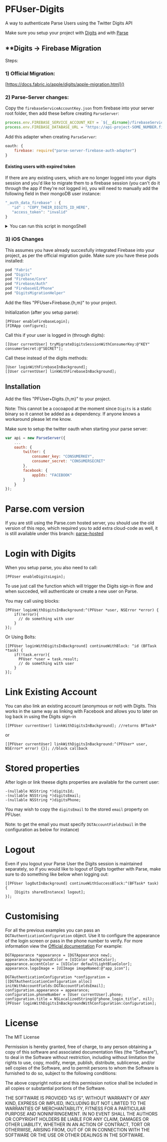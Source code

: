 PFUser-Digits
=============

A way to authenticate Parse Users using the Twitter Digits API

Make sure you setup your project with [Digits](https://docs.fabric.io/ios/digits/) and with [Parse](https://parseplatform.github.io/)


## **Digits -> Firebase Migration
Steps:
### 1) Official Migration: 
[https://docs.fabric.io/apple/digits/apple-migration.html]()

### 2) Parse-Server changes:
Copy the `firebaseServiceAccountKey.json` from firebase into your server root folder, then add these before creating `ParseServer`:

```js
process.env.FIREBASE_SERVICE_ACCOUNT_KEY = `${__dirname}/firebaseServiceAccountKey.json`;
process.env.FIREBASE_DATABASE_URL = "https://api-project-SOME_NUMBER.firebaseio.com";
```

Add this adapter when creating `ParseServer`:

```js
oauth: {
    firebase: require("parse-server-firebase-auth-adapter")
}
```

#### Existing users with expired token
If there are any existing users, which are no longer logged into your digits session and you'd like to migrate them to a firebase session (you can't do it through the app if they're not logged in), you will need to manually add the following field in their mongoDB user instance:

```js
"_auth_data_firebase" : {
   "id" : "COPY_THEIR_DIGITS_ID_HERE", 
   "access_token": "invalid"
}
```

<details>
  <summary>You can run this script in mongoShell
</summary>

```js
users = db.getCollection("_User")

results = users.find({
  "_auth_data_twitter": {"$exists": true},
  "_auth_data_firebase": {"$exists": false}
 }).toArray()

results.forEach(function(e,i) { 
  d = {
    $set: {"_auth_data_firebase": {"id": e["_auth_data_twitter"]["id"], "access_token": "invalid"}} 
  } 
  users.update(e, d)
  print(e["_id"]) 
})
```
</details>



### 3) iOS Changes
This assumes you have already succesfully integrated Firebase into your project, as per the official migration guide.
Make sure you have these pods installed:

```ruby
pod "Fabric"
pod "Digits"
pod "Firebase/Core"
pod "Firebase/Auth"
pod "FirebaseUI/Phone"
pod "DigitsMigrationHelper"
```

Add the files "PFUser+Firebase.{h,m}" to your project.

Initialization (after you setup parse):

```objc 
[PFUser enableFirebaseLogin];
[FIRApp configure];
```

Call this if your user is logged in (through digits):

```objc
[[User currentUser] tryMigrateDigitsSessionWithConsumerKey:@"KEY" consumerSecret:@"SECRET"];
```

Call these instead of the digits methods: 
```objc
[User loginWithFirebaseInBackground];
[[User currentUser] linkWithFirebaseInBackground];
```

## Installation

Add the files "PFUser+Digits.{h,m}" to your project.

Note: This cannot be a cocoapod at the moment since `Digits` is a static binary so it cannot be added as a dependency. If anyone knows a workaround please let me know.

Make sure to setup the twitter oauth when starting your parse server:

```js
var api = new ParseServer({
    ...
    oauth: {
        twitter: {
            consumer_key: "CONSUMERKEY",
            consumer_secret: "CONSUMERSECRET"
        },
        facebook: {
            appIds: "FACEBOOK"
        }
    }
});
```

# Parse.com version
If you are still using the Parse.com hosted server, you should use the old version of this repo, which required you to add extra cloud-code as well, it is still available under this branch: [parse-hosted](https://github.com/felix-dumit/PFUser-Digits/tree/parse-hosted)

# Login with Digits

When you setup parse, you also need to call:

```objc
[PFUser enableDigitsLogin];
```

To use just call the function which will trigger the Digits sign-in flow and when succeded, will authenticate or create a new user on Parse.

You may call using blocks: 

```objc
[PFUser loginWithDigitsInBackground:^(PFUser *user, NSError *error) {
    if(!error){
      // do something with user
    }
}];
```
Or Using Bolts:

```objc
[[PFUser loginWithDigitsInBackground] continueWithBlock: ^id (BFTask *task) {
    if(!task.error){
      PFUser *user = task.result;
      // do something with user
    }
}];
```

# Link Existing Account

You can also link an existing account (anonymous or not) with Digits. This works in the same way as linking with Facebook and allows you to later on log back in using the Digits sign-in

```objc
[[PFUser currentUser] linkWithDigitsInBackground]; //returns BFTask*
```
or 
```objc
[[PFUser currentUser] linkWithDigitsInBackground:^(PFUser* user, NSError* error) {}]; //block callback
```

# Stored properties
After login or link theese digits properties are available for the current user:

```objc 
-(nullable NSString *)digitsId;
-(nullable NSString *)digitsEmail;
-(nullable NSString *)digitsPhone;
```

You may wish to copy the `digitsEmail` to the stored `email` property on PFUser.

Note: to get the email you must specify `DGTAccountFieldsEmail` in the configuration as below for instance)

# Logout
Even if you logout your Parse User the Digits session is maintained separately, so if you would like to logout of Digits together with Parse, make sure to do something like below when logging out:

```objc
[[PFUser logOutInBackground] continueWithSuccessBlock:^(BFTask* task) {
    [Digits sharedInstance] logout];
}];
```

# Customising

For all the previous examples you can pass an `DGTAuthenticationConfiguration` object. Use it to configure the appearance of the login screen or pass in the phone number to verify.
For more information view the [Official documentation](https://docs.fabric.io/ios/digits/theming.html)
For example:

```objc
DGTAppearance *appearance = [DGTAppearance new];
appearance.backgroundColor = [UIColor whiteColor];
appearance.accentColor = [UIColor defaultLightBlueColor];
appearance.logoImage = [UIImage imageNamed:@"app_icon"];

DGTAuthenticationConfiguration *configuration = [[DGTAuthenticationConfiguration alloc] initWithAccountFields:DGTAccountFieldsEmail];
configuration.appearance = appearance;
configuration.phoneNumber = [User currentUser].phone;
configuration.title = NSLocalizedString(@"phone_login_title", nil);
[PFUser loginWithDigitsInBackgroundWithConfiguration:configuration];
```



# License
The MIT License

Permission is hereby granted, free of charge, to any person obtaining a copy
of this software and associated documentation files (the "Software"), to deal
in the Software without restriction, including without limitation the rights
to use, copy, modify, merge, publish, distribute, sublicense, and/or sell
copies of the Software, and to permit persons to whom the Software is
furnished to do so, subject to the following conditions:

The above copyright notice and this permission notice shall be included in
all copies or substantial portions of the Software.

THE SOFTWARE IS PROVIDED "AS IS", WITHOUT WARRANTY OF ANY KIND, EXPRESS OR
IMPLIED, INCLUDING BUT NOT LIMITED TO THE WARRANTIES OF MERCHANTABILITY,
FITNESS FOR A PARTICULAR PURPOSE AND NONINFRINGEMENT. IN NO EVENT SHALL THE
AUTHORS OR COPYRIGHT HOLDERS BE LIABLE FOR ANY CLAIM, DAMAGES OR OTHER
LIABILITY, WHETHER IN AN ACTION OF CONTRACT, TORT OR OTHERWISE, ARISING FROM,
OUT OF OR IN CONNECTION WITH THE SOFTWARE OR THE USE OR OTHER DEALINGS IN
THE SOFTWARE.
